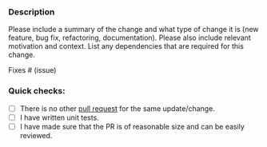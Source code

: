 ### Description

Please include a summary of the change and what type of change it is (new feature, bug fix, refactoring, documentation).
Please also include relevant motivation and context.
List any dependencies that are required for this change.

Fixes # (issue)

### Quick checks:

- [ ] There is no other [pull request](https://github.com/hariso/conduit-connector-foo/pulls) for the same update/change.
- [ ] I have written unit tests.
- [ ] I have made sure that the PR is of reasonable size and can be easily reviewed.